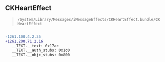## CKHeartEffect

> `/System/Library/Messages/iMessageEffects/CKHeartEffect.bundle/CKHeartEffect`

```diff

-1261.100.4.2.35
+1261.200.71.2.16
   __TEXT.__text: 0x17ac
   __TEXT.__auth_stubs: 0x1c0
   __TEXT.__objc_stubs: 0x800

```
